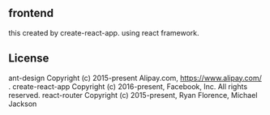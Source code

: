 ## frontend 
this created by create-react-app.
using react framework.

## License
ant-design Copyright (c) 2015-present Alipay.com, https://www.alipay.com/ .
create-react-app Copyright (c) 2016-present, Facebook, Inc. All rights reserved.
react-router Copyright (c) 2015-present, Ryan Florence, Michael Jackson

